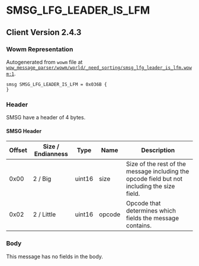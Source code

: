 # SMSG_LFG_LEADER_IS_LFM

## Client Version 2.4.3

### Wowm Representation

Autogenerated from `wowm` file at [`wow_message_parser/wowm/world/_need_sorting/smsg_lfg_leader_is_lfm.wowm:1`](https://github.com/gtker/wow_messages/tree/main/wow_message_parser/wowm/world/_need_sorting/smsg_lfg_leader_is_lfm.wowm#L1).
```rust,ignore
smsg SMSG_LFG_LEADER_IS_LFM = 0x036B {
}
```
### Header

SMSG have a header of 4 bytes.

#### SMSG Header

| Offset | Size / Endianness | Type   | Name   | Description |
| ------ | ----------------- | ------ | ------ | ----------- |
| 0x00   | 2 / Big           | uint16 | size   | Size of the rest of the message including the opcode field but not including the size field.|
| 0x02   | 2 / Little        | uint16 | opcode | Opcode that determines which fields the message contains.|

### Body

This message has no fields in the body.

